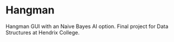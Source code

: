 # Hangman
Hangman GUI with an Naive Bayes AI option. Final project for Data Structures at Hendrix College.
